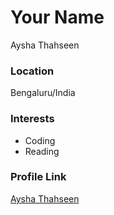 # Your Name
Aysha Thahseen
### Location

Bengaluru/India



### Interests

- Coding
- Reading


### Profile Link

[Aysha Thahseen](https://github.com/Thahseen02)
